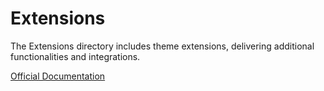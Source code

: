 # Extensions

The Extensions directory includes theme extensions, delivering additional functionalities and integrations.

[Official Documentation](https://wp-blueprint.dev/documentation/themes/classic/theme-structure/inc/#extensions)
